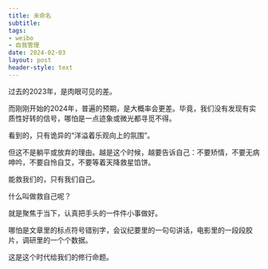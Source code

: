 ```yaml
---
title: 未命名
subtitle: 
tags: 
- weibo
- 自我管理
date: 2024-02-03
layout: post
header-style: text
---
```


过去的2023年，是肉眼可见的差。

而刚刚开始的2024年，普遍的预期，是大概率会更差。毕竟，我们没有发现有实质性好转的信号，哪怕是一点迹象或微光都寻觅不得。

看到的，只有诡异的“洋溢着乐观向上的氛围”。

但这不是躺平或放弃的理由。越是这个时候，越要告诉自己：不要矫情，不要无病呻吟，不要自怜自艾，不要等着天降救星馅饼。

能救我们的，只有我们自己。

什么叫做救自己呢？

就是聚焦于当下，认真把手头的一件件小事做好。

哪怕是文章里的标点符号错别字，会议纪要里的一句句讲话，电影里的一段段胶片，调研里的一个个数据。

这是这个时代给我们的修行命题。
